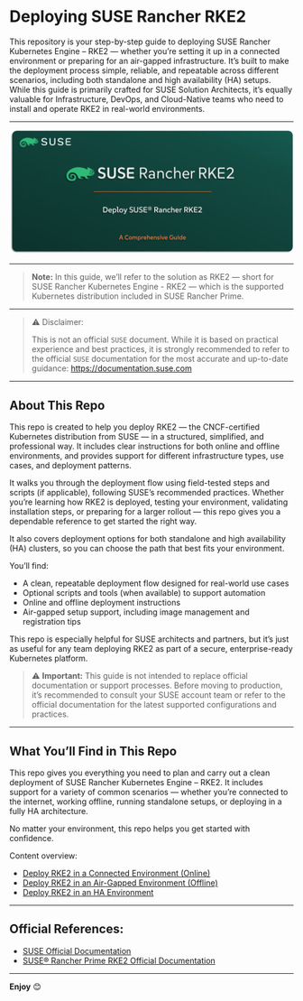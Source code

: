 # Deploying SUSE Rancher RKE2

This repository is your step-by-step guide to deploying SUSE Rancher Kubernetes Engine – RKE2 — whether you’re setting it up in a connected environment or preparing for an air-gapped infrastructure. It’s built to make the deployment process simple, reliable, and repeatable across different scenarios, including both standalone and high availability (HA) setups. While this guide is primarily crafted for SUSE Solution Architects, it’s equally valuable for Infrastructure, DevOps, and Cloud-Native teams who need to install and operate RKE2 in real-world environments.

---

<p align="center">
    <img src="Images/Repo-Logo.png">
</p>

---

> **Note:** In this guide, we’ll refer to the solution as RKE2 — short for SUSE Rancher Kubernetes Engine - RKE2 — which is the supported Kubernetes distribution included in SUSE Rancher Prime.

---

> ⚠️ Disclaimer:
> 
> This is not an official `SUSE` document. While it is based on practical experience and best practices, it is strongly recommended to refer to the official `SUSE` documentation for the most accurate and up-to-date guidance: https://documentation.suse.com

---

## About This Repo

This repo is created to help you deploy RKE2 — the CNCF-certified Kubernetes distribution from SUSE — in a structured, simplified, and professional way. It includes clear instructions for both online and offline environments, and provides support for different infrastructure types, use cases, and deployment patterns.

It walks you through the deployment flow using field-tested steps and scripts (if applicable), following SUSE’s recommended practices. Whether you’re learning how RKE2 is deployed, testing your environment, validating installation steps, or preparing for a larger rollout — this repo gives you a dependable reference to get started the right way.

It also covers deployment options for both standalone and high availability (HA) clusters, so you can choose the path that best fits your environment.

You’ll find:
- A clean, repeatable deployment flow designed for real-world use cases
- Optional scripts and tools (when available) to support automation
- Online and offline deployment instructions
- Air-gapped setup support, including image management and registration tips

This repo is especially helpful for SUSE architects and partners, but it’s just as useful for any team deploying RKE2 as part of a secure, enterprise-ready Kubernetes platform.

> ⚠️ **Important:** This guide is not intended to replace official documentation or support processes. Before moving to production, it’s recommended to consult your SUSE account team or refer to the official documentation for the latest supported configurations and practices.

---

## What You’ll Find in This Repo

This repo gives you everything you need to plan and carry out a clean deployment of SUSE Rancher Kubernetes Engine – RKE2. It includes support for a variety of common scenarios — whether you’re connected to the internet, working offline, running standalone setups, or deploying in a fully HA architecture.

No matter your environment, this repo helps you get started with confidence.

Content overview:
- [Deploy RKE2 in a Connected Environment (Online)](/02-Deploy-SUSE-Solutions/02-SUSE-Rancher-RKE2/01-Deploy-SUSE-Rancher-RKE2-Connected/README.md)
- [Deploy RKE2 in an Air-Gapped Environment (Offline)](/02-Deploy-SUSE-Solutions/02-SUSE-Rancher-RKE2/02-Deploy-SUSE-Rancher-RKE2-AirGapp/README.md)
- [Deploy RKE2 in an HA Environment](/02-Deploy-SUSE-Solutions/02-SUSE-Rancher-RKE2/03-Deploy-SUSE-Rancher-RKE2-HA/README.md)

---

## Official References:

- [SUSE Official Documentation](https://documentation.suse.com)
- [SUSE® Rancher Prime RKE2 Official Documentation](https://documentation.suse.com/cloudnative/rke2/latest/en/introduction.html)

---

**Enjoy** :blush:
